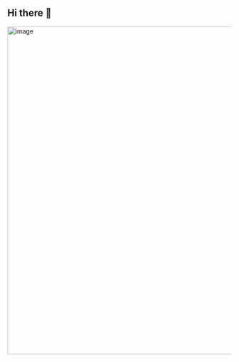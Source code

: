 ## Hi there 👋
<img width="1408" height="736" alt="image" src="https://github.com/user-attachments/assets/a344bb89-e0b3-462b-86da-2dca1afdbed4" />


<!--
**Kunal-Kaushal/Kunal-Kaushal** is a ✨ _special_ ✨ repository because its `README.md` (this file) appears on your GitHub profile.

Here are some ideas to get you started:

- 🔭 I’m currently working on ...
- 🌱 I’m currently learning ...
- 👯 I’m looking to collaborate on ...
- 🤔 I’m looking for help with ...
- 💬 Ask me about ...
- 📫 How to reach me: ...
- 😄 Pronouns: ...
- ⚡ Fun fact: ...
-->
